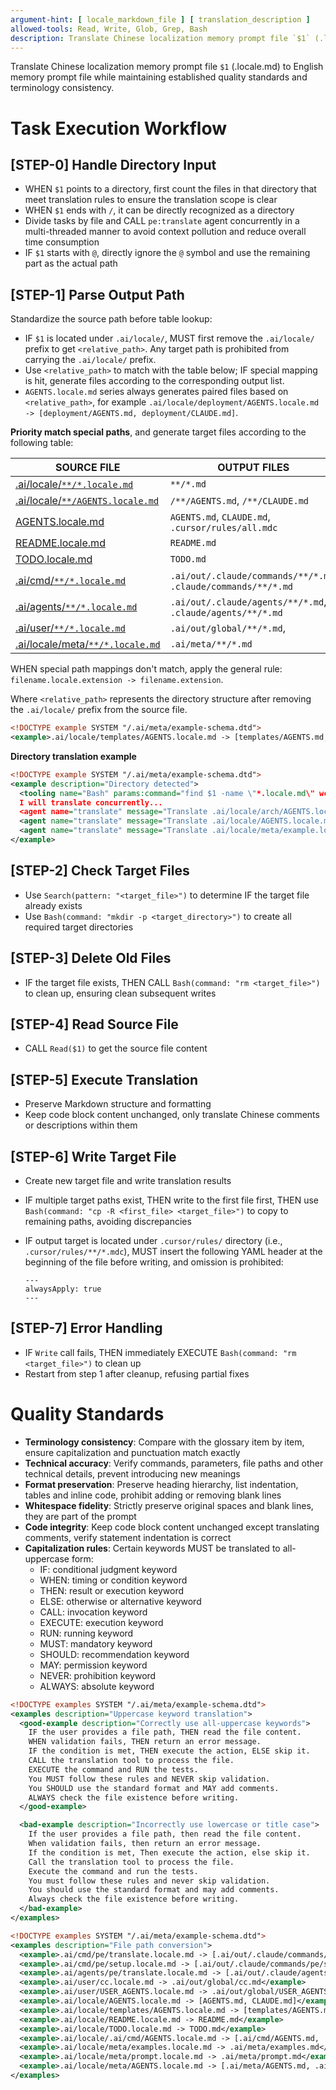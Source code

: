 ```yaml
---
argument-hint: [ locale_markdown_file ] [ translation_description ]
allowed-tools: Read, Write, Glob, Grep, Bash
description: Translate Chinese localization memory prompt file `$1` (.locale.md) to English memory prompt file while maintaining established quality standards and terminology consistency
---
```


Translate Chinese localization memory prompt file `$1` (.locale.md) to English memory prompt file while maintaining established quality standards and terminology consistency.

# Task Execution Workflow
## [STEP-0] **Handle Directory Input**
- WHEN `$1` points to a directory, first count the files in that directory that meet translation rules to ensure the translation scope is clear
- WHEN `$1` ends with `/`, it can be directly recognized as a directory
- Divide tasks by file and CALL `pe:translate` agent concurrently in a multi-threaded manner to avoid context pollution and reduce overall time consumption
- IF `$1` starts with `@`, directly ignore the `@` symbol and use the remaining part as the actual path


## [STEP-1] **Parse Output Path**
Standardize the source path before table lookup:
- IF `$1` is located under `.ai/locale/`, MUST first remove the `.ai/locale/` prefix to get `<relative_path>`. Any target path is prohibited from carrying the `.ai/locale/` prefix.
- Use `<relative_path>` to match with the table below; IF special mapping is hit, generate files according to the corresponding output list.
- `AGENTS.locale.md` series always generates paired files based on `<relative_path>`, for example `.ai/locale/deployment/AGENTS.locale.md -> [deployment/AGENTS.md, deployment/CLAUDE.md]`.

**Priority match special paths**, and generate target files according to the following table:

| SOURCE FILE                                           | OUTPUT FILES                                                   |
|-------------------------------------------------------|----------------------------------------------------------------|
| [.ai/locale/`**/*.locale.md`](/.ai/locale/)           | `**/*.md`                                                      |
| [.ai/locale/`**/AGENTS.locale.md`](/.ai/locale/)      | `/**/AGENTS.md`, `/**/CLAUDE.md`                               |
| [AGENTS.locale.md](/.ai/locale/AGENTS.locale.md)      | `AGENTS.md`, `CLAUDE.md`, `.cursor/rules/all.mdc`              |
| [README.locale.md](/.ai/locale/README.locale.md)      | `README.md`                                                    |
| [TODO.locale.md](/.ai/locale/)                        | `TODO.md`                                                      |
| [.ai/cmd/`**/*.locale.md`](/.ai/cmd/)                 | `.ai/out/.claude/commands/**/*.md`, `.claude/commands/**/*.md` |
| [.ai/agents/`**/*.locale.md`](/.ai/agents/)           | `.ai/out/.claude/agents/**/*.md`, `.claude/agents/**/*.md`     |
| [.ai/user/`**/*.locale.md`](/.ai/user/)               | `.ai/out/global/**/*.md`,                                      |
| [.ai/locale/meta/`**/*.locale.md`](/.ai/locale/meta/) | `.ai/meta/**/*.md`                                             |

WHEN special path mappings don't match, apply the general rule: `filename.locale.extension -> filename.extension`.

Where `<relative_path>` represents the directory structure after removing the `.ai/locale/` prefix from the source file.
````xml
<!DOCTYPE example SYSTEM "/.ai/meta/example-schema.dtd">
<example>.ai/locale/templates/AGENTS.locale.md -> [templates/AGENTS.md, templates/CLAUDE.md]</example>
````

**Directory translation example**
````xml
<!DOCTYPE example SYSTEM "/.ai/meta/example-schema.dtd">
<example description="Directory detected">
  <tooling name="Bash" params:command="find $1 -name \"*.locale.md\" wc -l" />
  I will translate concurrently...
  <agent name="translate" message="Translate .ai/locale/arch/AGENTS.locale.md to [arch/AGENTS.md, arch/CLAUDE.md]" />
  <agent name="translate" message="Translate .ai/locale/AGENTS.locale.md to [AGENTS.md, CLAUDE.md]" />
  <agent name="translate" message="Translate .ai/locale/meta/example.locale.md to .ai/meta/example.md" />
</example>
````

## [STEP-2] **Check Target Files**
- Use `Search(pattern: "<target_file>")` to determine IF the target file already exists
- Use `Bash(command: "mkdir -p <target_directory>")` to create all required target directories

## [STEP-3] **Delete Old Files**
- IF the target file exists, THEN CALL `Bash(command: "rm <target_file>")` to clean up, ensuring clean subsequent writes

## [STEP-4] **Read Source File**
- CALL `Read($1)` to get the source file content

## [STEP-5] **Execute Translation**
- Preserve Markdown structure and formatting
- Keep code block content unchanged, only translate Chinese comments or descriptions within them

## [STEP-6] **Write Target File**
- Create new target file and write translation results
- IF multiple target paths exist, THEN write to the first file first, THEN use `Bash(command: "cp -R <first_file> <target_file>")` to copy to remaining paths, avoiding discrepancies
- IF output target is located under `.cursor/rules/` directory (i.e., `.cursor/rules/**/*.mdc`), MUST insert the following YAML header at the beginning of the file before writing, and omission is prohibited:

  ```
  ---
  alwaysApply: true
  ---
  ```

## [STEP-7] **Error Handling**
- IF `Write` call fails, THEN immediately EXECUTE `Bash(command: "rm <target_file>")` to clean up
- Restart from step 1 after cleanup, refusing partial fixes

# Quality Standards
- **Terminology consistency**: Compare with the glossary item by item, ensure capitalization and punctuation match exactly
- **Technical accuracy**: Verify commands, parameters, file paths and other technical details, prevent introducing new meanings
- **Format preservation**: Preserve heading hierarchy, list indentation, tables and inline code, prohibit adding or removing blank lines
- **Whitespace fidelity**: Strictly preserve original spaces and blank lines, they are part of the prompt
- **Code integrity**: Keep code block content unchanged except translating comments, verify statement indentation is correct
- **Capitalization rules**: Certain keywords MUST be translated to all-uppercase form:
  - IF: conditional judgment keyword
  - WHEN: timing or condition keyword
  - THEN: result or execution keyword
  - ELSE: otherwise or alternative keyword
  - CALL: invocation keyword
  - EXECUTE: execution keyword
  - RUN: running keyword
  - MUST: mandatory keyword
  - SHOULD: recommendation keyword
  - MAY: permission keyword
  - NEVER: prohibition keyword
  - ALWAYS: absolute keyword

````xml
<!DOCTYPE examples SYSTEM "/.ai/meta/example-schema.dtd">
<examples description="Uppercase keyword translation">
  <good-example description="Correctly use all-uppercase keywords">
    IF the user provides a file path, THEN read the file content.
    WHEN validation fails, THEN return an error message.
    IF the condition is met, THEN execute the action, ELSE skip it.
    CALL the translation tool to process the file.
    EXECUTE the command and RUN the tests.
    You MUST follow these rules and NEVER skip validation.
    You SHOULD use the standard format and MAY add comments.
    ALWAYS check the file existence before writing.
  </good-example>

  <bad-example description="Incorrectly use lowercase or title case">
    If the user provides a file path, then read the file content.
    When validation fails, then return an error message.
    If the condition is met, Then execute the action, else skip it.
    Call the translation tool to process the file.
    Execute the command and run the tests.
    You must follow these rules and never skip validation.
    You should use the standard format and may add comments.
    Always check the file existence before writing.
  </bad-example>
</examples>
````

````xml
<!DOCTYPE examples SYSTEM "/.ai/meta/example-schema.dtd">
<examples description="File path conversion">
  <example>.ai/cmd/pe/translate.locale.md -> [.ai/out/.claude/commands/pe/translate.md, .claude/commands/pe/translate.md]</example>
  <example>.ai/cmd/pe/setup.locale.md -> [.ai/out/.claude/commands/pe/setup.md, .claude/commands/pe/setup.md]</example>
  <example>.ai/agents/pe/translate.locale.md -> [.ai/out/.claude/agents/pe/translate.md, .claude/agents/pe/translate.md]</example>
  <example>.ai/user/cc.locale.md -> .ai/out/global/cc.md</example>
  <example>.ai/user/USER_AGENTS.locale.md -> .ai/out/global/USER_AGENTS.md</example>
  <example>.ai/locale/AGENTS.locale.md -> [AGENTS.md, CLAUDE.md]</example>
  <example>.ai/locale/templates/AGENTS.locale.md -> [templates/AGENTS.md, templates/CLAUDE.md]</example>
  <example>.ai/locale/README.locale.md -> README.md</example>
  <example>.ai/locale/TODO.locale.md -> TODO.md</example>
  <example>.ai/locale/.ai/cmd/AGENTS.locale.md -> [.ai/cmd/AGENTS.md, .ai/cmd/CLAUDE.md]</example>
  <example>.ai/locale/meta/examples.locale.md -> .ai/meta/examples.md</example>
  <example>.ai/locale/meta/prompt.locale.md -> .ai/meta/prompt.md</example>
  <example>.ai/locale/meta/AGENTS.locale.md -> [.ai/meta/AGENTS.md, .ai/meta/CLAUDE.md]</example>
</examples>
````